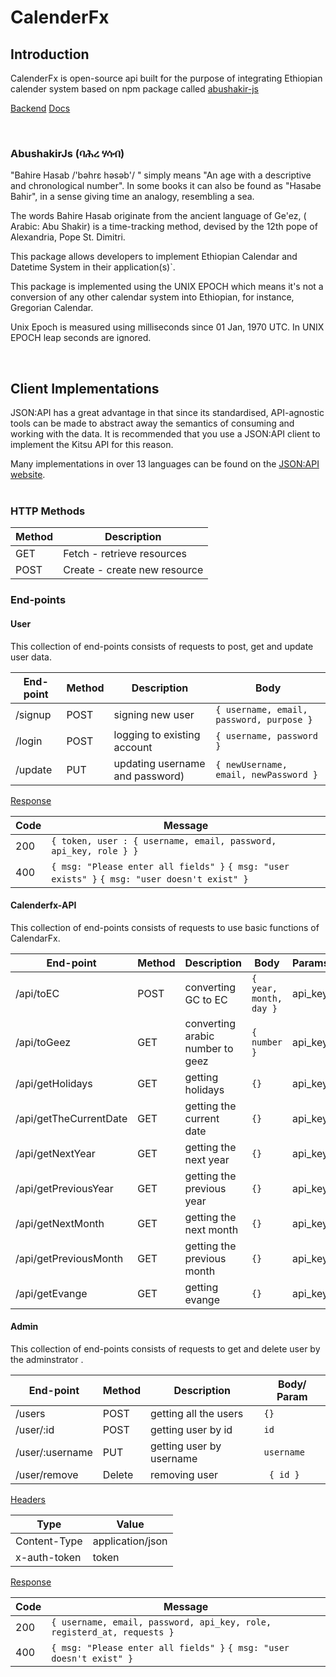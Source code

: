 # CalenderFx

## Introduction

CalenderFx is open-source api built for the purpose of integrating Ethiopian calender system based on npm package called [abushakir-js]('https://www.npmjs.com/package/abushakir') 

[Backend](https://github.com/Besufikad17/CalendarFx-backend) 
[Docs](https://github.com/Besufikad17/CalenderFx-docs)

<br>

### AbushakirJs (ባሕረ ሃሳብ)

"Bahire Hasab /'bəhrɛ həsəb'/ " simply means "An age with a descriptive and chronological number". In some books it can also be found as "Hasabe Bahir", in a sense giving time an analogy, resembling a sea.

The words Bahire Hasab originate from the ancient language of Ge'ez, ( Arabic: Abu Shakir) is a time-tracking method, devised by the 12th pope of Alexandria, Pope St. Dimitri.

This package allows developers to implement Ethiopian Calendar and Datetime System in their application(s)`.

This package is implemented using the UNIX EPOCH which means it's not a conversion of any other calendar system into Ethiopian, for instance, Gregorian Calendar.

Unix Epoch is measured using milliseconds since 01 Jan, 1970 UTC. In UNIX EPOCH leap seconds are ignored.

<br>

## Client Implementations

JSON:API has a great advantage in that since its standardised, API-agnostic tools can be made to abstract away the semantics of consuming and working with the data. It is recommended that you use a JSON:API client to implement the Kitsu API for this reason.

Many implementations in over 13 languages can be found on the [JSON:API website](http://jsonapi.org/implementations/#client-libraries).<br><br>


### HTTP Methods


| Method | Description                  |
| ------ | ---------------------------- |
| GET    | Fetch - retrieve resources   |
| POST   | Create - create new resource |


### End-points

#### <b>User</b>

This collection of end-points consists of requests to post, get and update user data.


| End-point | Method | Description                     | Body                                           |
| --------- | ------ | ------------------------------- | ---------------------------------------------- |
| /signup   | POST   | signing new user         | ``` { username, email, password, purpose } ``` |
| /login    | POST   | logging to existing account     | ``` { username, password } ```                 |
| /update   | PUT    | updating username and password) | ``` { newUsername, email, newPassword } ```    |

 <u>Response</u>
 
| Code | Message |
| ----- | ----- | 
| 200 | ``` { token, user : { username, email, password, api_key, role } } ``` |
| 400 | ``` { msg: "Please enter all fields" } ``` ``` { msg: "user exists" } ``` ``` { msg: "user doesn't exist" } ```|


#### <b>Calenderfx-API</b>

This collection of end-points consists of requests to use basic functions of CalendarFx.


| End-point | Method | Description                     | Body | Params |
| --------- | ------ | ------------------------------- | ---- | ------ |
| /api/toEC   | POST   | converting GC to EC |    ```{ year, month, day }```     | api_key |
| /api/toGeez    | GET | converting arabic number to geez |  ```{ number }``` | api_key |
| /api/getHolidays   |  GET   | getting holidays | ```{}``` | api_key |
| /api/getTheCurrentDate   | GET    | getting the current date | ```{}``` | api_key |
| /api/getNextYear   | GET    | getting the next year  | ``` {} ```    | api_key |
| /api/getPreviousYear  | GET    | getting the previous year | ``` {} ```    | api_key |
| /api/getNextMonth  | GET    | getting the next month | ``` {} ```    | api_key |
| /api/getPreviousMonth  | GET    | getting the previous month | ``` {} ```    | api_key |
| /api/getEvange   | GET    | getting evange | ``` {} ```    | api_key |

#### <b>Admin</b>

This collection of end-points consists of requests to get and delete user by the adminstrator .


| End-point | Method | Description                     | Body/ Param                                           |
| --------- | ------ | ------------------------------- | ---------------------------------------------- |
| /users   | POST   | getting all the users | ``` {} ``` |
| /user/:id    | POST   | getting user by id | ``` id ```                 |
| /user/:username   | PUT    | getting user by username | ``` username ```    |
| /user/remove | Delete | removing user | ``` { id }```|

 <u>Headers</u>

 | Type | Value |
 | ---- | ----- |
 | Content-Type | application/json |
 | x-auth-token | token |

 <u>Response</u>
 
| Code | Message |
| ----- | ----- | 
| 200 | ``` { username, email, password, api_key, role, registerd_at, requests } ``` |
| 400 | ``` { msg: "Please enter all fields" } ``` ``` { msg: "user doesn't exist" } ```|
